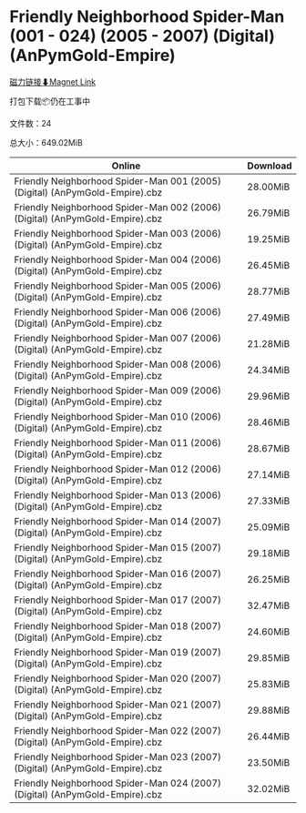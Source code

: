 # Friendly Neighborhood Spider-Man (001 - 024) (2005 - 2007) (Digital) (AnPymGold-Empire)

[磁力链接⬇Magnet Link](magnet:?xt=urn:btih:13e69670c95097436effe8dc97baa7c6c941168a&dn=Friendly%20Neighborhood%20Spider-Man%20%28001%20-%20024%29%20%282005%20-%202007%29%20%28Digital%29%20%28AnPymGold-Empire%29)

打包下载📦仍在工事中

文件数：24

总大小：649.02MiB

Online | Download
--- | ---
Friendly Neighborhood Spider-Man 001 (2005) (Digital) (AnPymGold-Empire).cbz | 28.00MiB
Friendly Neighborhood Spider-Man 002 (2006) (Digital) (AnPymGold-Empire).cbz | 26.79MiB
Friendly Neighborhood Spider-Man 003 (2006) (Digital) (AnPymGold-Empire).cbz | 19.25MiB
Friendly Neighborhood Spider-Man 004 (2006) (Digital) (AnPymGold-Empire).cbz | 26.45MiB
Friendly Neighborhood Spider-Man 005 (2006) (Digital) (AnPymGold-Empire).cbz | 28.77MiB
Friendly Neighborhood Spider-Man 006 (2006) (Digital) (AnPymGold-Empire).cbz | 27.49MiB
Friendly Neighborhood Spider-Man 007 (2006) (Digital) (AnPymGold-Empire).cbz | 21.28MiB
Friendly Neighborhood Spider-Man 008 (2006) (Digital) (AnPymGold-Empire).cbz | 24.34MiB
Friendly Neighborhood Spider-Man 009 (2006) (Digital) (AnPymGold-Empire).cbz | 29.96MiB
Friendly Neighborhood Spider-Man 010 (2006) (Digital) (AnPymGold-Empire).cbz | 28.46MiB
Friendly Neighborhood Spider-Man 011 (2006) (Digital) (AnPymGold-Empire).cbz | 28.67MiB
Friendly Neighborhood Spider-Man 012 (2006) (Digital) (AnPymGold-Empire).cbz | 27.14MiB
Friendly Neighborhood Spider-Man 013 (2006) (Digital) (AnPymGold-Empire).cbz | 27.33MiB
Friendly Neighborhood Spider-Man 014 (2007) (Digital) (AnPymGold-Empire).cbz | 25.09MiB
Friendly Neighborhood Spider-Man 015 (2007) (Digital) (AnPymGold-Empire).cbz | 29.18MiB
Friendly Neighborhood Spider-Man 016 (2007) (Digital) (AnPymGold-Empire).cbz | 26.25MiB
Friendly Neighborhood Spider-Man 017 (2007) (Digital) (AnPymGold-Empire).cbz | 32.47MiB
Friendly Neighborhood Spider-Man 018 (2007) (Digital) (AnPymGold-Empire).cbz | 24.60MiB
Friendly Neighborhood Spider-Man 019 (2007) (Digital) (AnPymGold-Empire).cbz | 29.85MiB
Friendly Neighborhood Spider-Man 020 (2007) (Digital) (AnPymGold-Empire).cbz | 25.83MiB
Friendly Neighborhood Spider-Man 021 (2007) (Digital) (AnPymGold-Empire).cbz | 29.88MiB
Friendly Neighborhood Spider-Man 022 (2007) (Digital) (AnPymGold-Empire).cbz | 26.44MiB
Friendly Neighborhood Spider-Man 023 (2007) (Digital) (AnPymGold-Empire).cbz | 23.50MiB
Friendly Neighborhood Spider-Man 024 (2007) (Digital) (AnPymGold-Empire).cbz | 32.02MiB